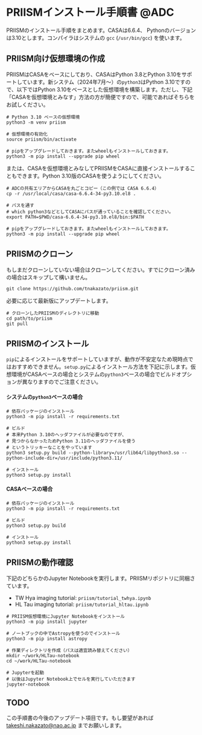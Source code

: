 # PRIISMインストール手順書 @ADC

PRIISMのインストール手順をまとめます。CASAは6.6.4、 Pythonのバージョンは3.10とします。コンパイラはシステムの `gcc` (`/usr/bin/gcc`) を使います。

## PRIISM向け仮想環境の作成

PRIISMはCASAをベースにしており、CASAはPython 3.8とPython 3.10をサポートしています。新システム（2024年7月〜）の`python3`はPython 3.10ですので、以下ではPython 3.10をベースとした仮想環境を構築します。ただし、下記「CASAを仮想環境とみなす」方法の方が簡便ですので、可能であればそちらをお試しください。

```
# Python 3.10 ベースの仮想環境
python3 -m venv priism

# 仮想環境の有効化
source priism/bin/activate

# pipをアップグレードしておきます。またwheelもインストールしておきます。
python3 -m pip install --upgrade pip wheel
```

または、CASAを仮想環境とみなしてPRIISMをCASAに直接インストールすることもできます。Python 3.10版のCASAを使うようにしてください。

```
# ADCの共有エリアからCASAを丸ごとコピー（この例では CASA 6.6.4）
cp -r /usr/local/casa/casa-6.6.4-34-py3.10.el8 .

# パスを通す
# which python3などとしてCASAにパスが通っていることを確認してください。
export PATH=$PWD/casa-6.6.4-34-py3.10.el8/bin:$PATH

# pipをアップグレードしておきます。またwheelもインストールしておきます。
python3 -m pip install --upgrade pip wheel
```

## PRIISMのクローン

もしまだクローンしていない場合はクローンしてください。すでにクローン済みの場合はスキップして構いません。

```
git clone https://github.com/tnakazato/priism.git
```

必要に応じて最新版にアップデートします。

```
# クローンしたPRIISMのディレクトリに移動
cd path/to/priism
git pull
```

## PRIISMのインストール

`pip`によるインストールをサポートしていますが、動作が不安定なため現時点ではおすすめできません。`setup.py`によるインストール方法を下記に示します。仮想環境がCASAベースの場合とシステムの`python3`ベースの場合でビルドオプションが異なりますのでご注意ください。

#### システムの`python3`ベースの場合


```
# 依存パッケージのインストール
python3 -m pip install -r requirements.txt

# ビルド
# 本来Python 3.10のヘッダファイルが必要なのですが、
# 見つからなかったためPython 3.11のヘッダファイルを使う
# というトリッキーなことをやっています
python3 setup.py build --python-library=/usr/lib64/libpython3.so --python-include-dir=/usr/include/python3.11/

# インストール
python3 setup.py install
```

#### CASAベースの場合
```
# 依存パッケージのインストール
python3 -m pip install -r requirements.txt

# ビルド
python3 setup.py build

# インストール
python3 setup.py install
```

## PRIISMの動作確認

下記のどちらかのJupyter Notebookを実行します。PRIISMリポジトリに同梱さています。

* TW Hya imaging tutorial: `priism/tutorial_twhya.ipynb`
* HL Tau imaging tutorial: `priism/tutorial_hltau.ipynb`

```
# PRIISM仮想環境にJupyter Notebookをインストール
python3 -m pip install jupyter

# ノートブックの中でAstropyを使うのでインストール
python3 -m pip install astropy

# 作業ディレクトリを作成（パスは適宜読み替えてください）
mkdir ~/work/HLTau-notebook
cd ~/work/HLTau-notebook

# Jupyterを起動
# 以後はJupyter Notebook上でセルを実行していただきます
jupyter-notebook
```

## TODO

この手順書の今後のアップデート項目です。もし要望があれば takeshi.nakazato@nao.ac.jp までお願いします。
